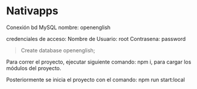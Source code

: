 # Nativapps

Conexión bd MySQL 
nombre: openenglish

credenciales de acceso:
Nombre de Usuario: root
Contrasena:  password 

> Create database openenglish;

Para correr el proyecto, ejecutar siguiente comando: npm i, para cargar los módulos del proyecto.

Posteriormente se inicia el proyecto con el comando: npm run start:local 